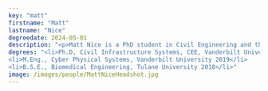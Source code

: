 ```yaml
---
key: "matt"
firstname: "Matt"
lastname: "Nice"
degreedate: 2024-05-01
description: "<p>Matt Nice is a PhD student in Civil Engineering and the Insitute for Software Integrated Systems at Vanderbilt University. He earned his M.Eng in Cyber-Physical Systems at Vanderbilt University. He earned his B.S.E. at Tulane University. His research interests are broadly in transportation cyber-physical systems. That includes autonomous vehicles, sensor networks, and human-in-the-loop systems. He is focused on empirical successes from research ideas.</p>"
degrees: "<li>Ph.D, Civil Infrastructure Systems, CEE, Vanderbilt University 2024 (expected)</li>
<li>M.Eng., Cyber Physical Systems, Vanderbilt University 2019</li>
<li>B.S.E., Biomedical Engineering, Tulane University 2018</li>"
image: /images/people/MattNiceHeadshot.jpg
---
```

